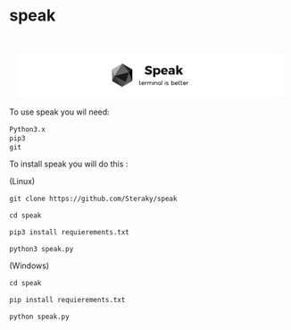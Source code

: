 # speak

<!-- PROJECT LOGO -->
<br />
<p align="center">
  <a href="https://github.com/Steraky/speak">
    <img src="img/logo_size.jpg" alt="Logo" width="480" height="80">
  </a>

To use speak you wil need:

```
Python3.x
pip3
git
```

To install speak you will do this :

(Linux)
```
git clone https://github.com/Steraky/speak
```
```
cd speak
```
```
pip3 install requierements.txt
```
```
python3 speak.py
```

(Windows)
```
cd speak
```
```
pip install requierements.txt
```
```
python speak.py
```
